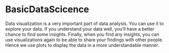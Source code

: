 # BasicDataScicence
Data visualization is a very important part of data analysis. You can use it to explore your data. If you understand your data well, you’ll have a better chance to find some insights. Finally, when you find any insights, you can use visualizations again to be able to share your findings with other people. Hence we use plots to display the data in a more understandable manner. 
